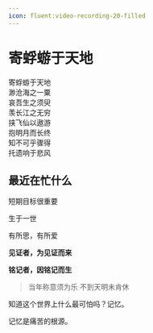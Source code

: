 ```yaml
---
icon: fluent:video-recording-20-filled
---
```


# 寄蜉蝣于天地

<div class="heti heti--vertical">
寄蜉蝣于天地 <br>渺沧海之一粟 <br>
哀吾生之须臾 <br>羡长江之无穷 <br>
挟飞仙以遨游 <br>抱明月而长终 <br>
知不可乎骤得 <br>托遗响于悲风 <br>
</div>

## 最近在忙什么

短期目标很重要

生于一世

有所思，有所爱

**见证者，为见证而来**

**铭记者，因铭记而生**

> 当年称意须为乐 不到天明未肯休

知道这个世界上什么最可怕吗？记忆。

记忆是痛苦的根源。
